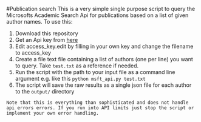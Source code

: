 #Publication search
This is a very simple single purpose script to query the Microsofts Academic Search Api for publications based on a list of given author names.
To use this:
1. Download this repository
2. Get an Api key from [here](https://www.microsoft.com/cognitive-services/en-US/sign-up?ReturnUrl=/cognitive-services/en-us/subscriptions)
3. Edit access_key.edit by filling in your own key and change the filename to access_key
4. Create a file text file containing a list of authors (one per line) you want to query. Take `test.txt` as a reference if needed.
5. Run the script with the path to your input file as a command line argument e.g. like this `python msft_api.py test.txt`
6. The script will save the raw results as a single json file for each author to the `output/` directory

```
Note that this is everything than sophisticated and does not handle api errors errors. If you run into API limits just stop the script or implement your own error handling.
```

